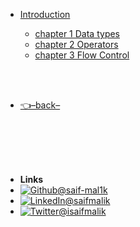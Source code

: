 - [Introduction](/Python/README.md)

    - [chapter 1 Data types](/Python/chapter%201%20Data%20types/README.md)
    - [chapter 2 Operators](/Python/chapter%202%20Operators/README.md)
    - [chapter 3 Flow Control](/Python/chapter%203%20Flow%20Control/README.md)

<br/>

<br/>

- [👈–back–](../)

<br/>

<br/>

<br/>

<br/>

- **Links**
- [![Github](https://raw.githubusercontent.com/saif-mal1k/web-development/e999b06533ec7666079dd9a3303b15ffde764ed4/assets/img/github.svg)@saif-mal1k](https://github.com/saif-mal1k/)
- [![LinkedIn](https://raw.githubusercontent.com/saif-mal1k/web-development/e999b06533ec7666079dd9a3303b15ffde764ed4/assets/img/linkedin.svg)@saifmalik](http://linkedin.com/in/saifmalik)
- [![Twitter](https://raw.githubusercontent.com/saif-mal1k/web-development/e999b06533ec7666079dd9a3303b15ffde764ed4/assets/img/twitter.svg)@isaifmalik](http://twitter.com/isaifmalik)

<!--comment-->
